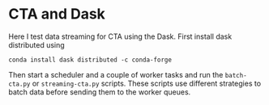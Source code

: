 # CTA and Dask
Here I test data streaming for CTA using the Dask.
First install dask distributed using
```
conda install dask distributed -c conda-forge
```

Then start a scheduler and a couple of worker tasks and run the `batch-cta.py` or `streaming-cta.py` scripts.
These scripts use different strategies to batch data before sending them to the worker queues.

